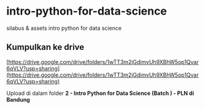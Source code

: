 # intro-python-for-data-science
silabus &amp; assets intro python for data science

## Kumpulkan ke drive
[https://drive.google.com/drive/folders/1wTT3m2jGdimvUh9XBhW5op1Qvar6qVLV?usp=sharing](https://drive.google.com/drive/folders/1wTT3m2jGdimvUh9XBhW5op1Qvar6qVLV?usp=sharing)

Upload di dalam folder **2 - Intro Python for Data Science (Batch ) - PLN di Bandung**
